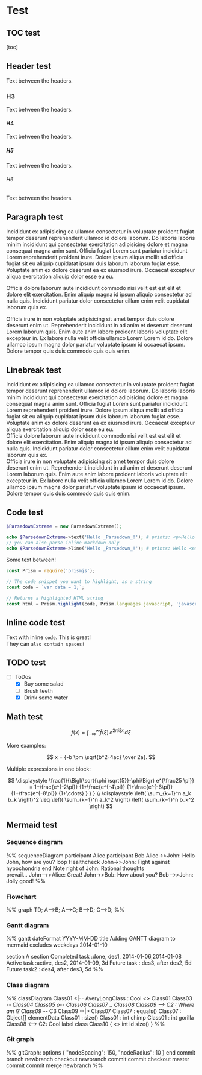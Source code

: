 # Test

## TOC test

[toc]

## Header test

Text between the headers.

### H3

Text between the headers.

#### H4

Text between the headers.

##### H5

Text between the headers.

###### H6

Text between the headers.

## Paragraph test

Incididunt ex adipisicing ea ullamco consectetur in voluptate proident fugiat tempor deserunt reprehenderit ullamco id dolore laborum. Do laboris laboris minim
incididunt qui consectetur exercitation adipisicing dolore et magna consequat magna anim sunt. Officia fugiat Lorem sunt pariatur incididunt Lorem reprehenderit
proident irure. Dolore ipsum aliqua mollit ad officia fugiat sit eu aliquip cupidatat ipsum duis laborum laborum fugiat esse. Voluptate anim ex dolore deserunt
ea ex eiusmod irure. Occaecat excepteur aliqua exercitation aliquip dolor esse eu eu.

Officia dolore laborum aute incididunt commodo nisi velit est est elit et dolore elit exercitation. Enim aliquip magna id ipsum aliquip consectetur ad nulla
quis. Incididunt pariatur dolor consectetur cillum enim velit cupidatat laborum quis ex.

Officia irure in non voluptate adipisicing sit amet tempor duis dolore deserunt enim ut. Reprehenderit incididunt in ad anim et deserunt deserunt Lorem laborum
quis. Enim aute anim labore proident laboris voluptate elit excepteur in. Ex labore nulla velit officia ullamco Lorem Lorem id do. Dolore ullamco ipsum magna
dolor pariatur voluptate ipsum id occaecat ipsum. Dolore tempor quis duis commodo quis quis enim.

## Linebreak test

Incididunt ex adipisicing ea ullamco consectetur in voluptate proident fugiat tempor deserunt reprehenderit ullamco id dolore laborum. Do laboris laboris minim
incididunt qui consectetur exercitation adipisicing dolore et magna consequat magna anim sunt. Officia fugiat Lorem sunt pariatur incididunt Lorem reprehenderit
proident irure. Dolore ipsum aliqua mollit ad officia fugiat sit eu aliquip cupidatat ipsum duis laborum laborum fugiat esse. Voluptate anim ex dolore deserunt
ea ex eiusmod irure. Occaecat excepteur aliqua exercitation aliquip dolor esse eu eu.  
Officia dolore laborum aute incididunt commodo nisi velit est est elit et dolore elit exercitation. Enim aliquip magna id ipsum aliquip consectetur ad nulla
quis. Incididunt pariatur dolor consectetur cillum enim velit cupidatat laborum quis ex.  
Officia irure in non voluptate adipisicing sit amet tempor duis dolore deserunt enim ut. Reprehenderit incididunt in ad anim et deserunt deserunt Lorem laborum
quis. Enim aute anim labore proident laboris voluptate elit excepteur in. Ex labore nulla velit officia ullamco Lorem Lorem id do. Dolore ullamco ipsum magna
dolor pariatur voluptate ipsum id occaecat ipsum. Dolore tempor quis duis commodo quis quis enim.

## Code test

```php
$ParsedownExtreme = new ParsedownExtreme();

echo $ParsedownExtreme->text('Hello _Parsedown_!'); # prints: <p>Hello <em>Parsedown</em>!</p>
// you can also parse inline markdown only
echo $ParsedownExtreme->line('Hello _Parsedown_!'); # prints: Hello <em>Parsedown</em>!
```

Some text between!

```js
const Prism = require('prismjs');

// The code snippet you want to highlight, as a string
const code = `var data = 1;`;

// Returns a highlighted HTML string
const html = Prism.highlight(code, Prism.languages.javascript, 'javascript');
```

## Inline code test

Text with inline `code`. This is great!  
They can `also contain spaces!`

## TODO test

- [ ] ToDos
  - [x] Buy some salad
  - [ ] Brush teeth
  - [x] Drink some water

## Math test

$$
    f(x) = \int_{-\infty}^\infty
    \hat f(\xi)\,e^{2 \pi i \xi x}
    \,d\xi
$$

More examples:

$$
    x = {-b \pm \sqrt{b^2-4ac} \over 2a}.
$$

Multiple expressions in one block:

$$
    \displaystyle \frac{1}{\Bigl(\sqrt{\phi \sqrt{5}}-\phi\Bigr) e^{\frac25 \pi}} = 1+\frac{e^{-2\pi}} {1+\frac{e^{-4\pi}} {1+\frac{e^{-6\pi}} {1+\frac{e^{-8\pi}} {1+\cdots} } } }
    \\
    \displaystyle \left( \sum_{k=1}^n a_k b_k \right)^2 \leq \left( \sum_{k=1}^n a_k^2 \right) \left( \sum_{k=1}^n b_k^2 \right)
$$

## Mermaid test

### Sequence diagram

%%
sequenceDiagram
    participant Alice
    participant Bob
    Alice->>John: Hello John, how are you?
    loop Healthcheck
        John->>John: Fight against hypochondria
    end
    Note right of John: Rational thoughts<br/>prevail...
    John-->>Alice: Great!
    John->>Bob: How about you?
    Bob-->>John: Jolly good!
%%

### Flowchart

%%
graph TD;
    A-->B;
    A-->C;
    B-->D;
    C-->D;
%%

### Gantt diagram

%%
gantt
dateFormat  YYYY-MM-DD
title Adding GANTT diagram to mermaid
excludes weekdays 2014-01-10

section A section
Completed task            :done,    des1, 2014-01-06,2014-01-08
Active task               :active,  des2, 2014-01-09, 3d
Future task               :         des3, after des2, 5d
Future task2              :         des4, after des3, 5d
%%

### Class diagram

%%
classDiagram
Class01 <|-- AveryLongClass : Cool
<<interface>> Class01
Class03 *-- Class04
Class05 o-- Class06
Class07 .. Class08
Class09 --> C2 : Where am i?
Class09 --* C3
Class09 --|> Class07
Class07 : equals()
Class07 : Object[] elementData
Class01 : size()
Class01 : int chimp
Class01 : int gorilla
Class08 <--> C2: Cool label
class Class10 {
  <<service>>
  int id
  size()
}
%%

### Git graph

%%
gitGraph:
options
{
    "nodeSpacing": 150,
    "nodeRadius": 10
}
end
commit
branch newbranch
checkout newbranch
commit
commit
checkout master
commit
commit
merge newbranch
%%

